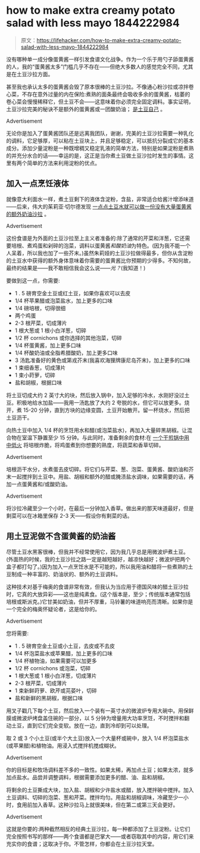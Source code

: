 # how to make extra creamy potato salad with less mayo 1844222984

> 原文：<https://lifehacker.com/how-to-make-extra-creamy-potato-salad-with-less-mayo-1844222984>

没有哪种单一成分像蛋黄酱一样引发食谱文化战争。作为一个乐于用勺子舔蛋黄酱的人，我的“蛋黄酱太多”门槛几乎不存在——但绝大多数人的感觉完全不同，尤其是在土豆沙拉方面。

甚至我也承认太多的蛋黄酱会毁了原本很棒的土豆沙拉。不像通心粉沙拉或凉拌卷心菜，不存在意外过量的内在保险:煮熟的面条最终会吸收多余的蛋黄酱，枯萎的卷心菜会慢慢稀释它，但土豆不会——这意味着你必须完全固定调料。事实证明，土豆沙拉完美的秘诀不是额外的蛋黄酱或一团酸奶油； [是土豆自己](https://lifehacker.com/why-your-potato-salad-needs-two-types-of-potatoes-1827361481) 。

<label class="bxm4mm-13 juykRM">Advertisement</label>

无论你是加入了蛋黄酱团队还是远离我团队，谢谢，完美的土豆沙拉需要一种乳化的调料，它足够厚，可以粘在土豆块上，并且足够稳定，可以抵抗分裂成它的基本成分。添加少量淀粉是一种既增稠又稳定乳液的简单方法，特别是如果淀粉是煮熟的并充分水合的话——幸运的是，这正是当你煮土豆做土豆沙拉时发生的事情。这里有两个简单的方法来利用淀粉的优点。

## 加入一点烹饪液体

就像意大利面水一样，煮土豆剩下的液体含淀粉，含盐，非常适合给酱汁增添味道——后来，伟大的茱莉亚·切尔德发现 [一点点土豆水就可以做一份没有大量蛋黄酱的额外奶油沙拉](https://www.thekitchn.com/julia-child-potato-salad-23045488) 。

<label class="bxm4mm-13 juykRM">Advertisement</label>

这份食谱是为外面的土豆沙拉至上主义者准备的:除了通常的芹菜和洋葱，它还需要培根、煮鸡蛋和剁碎的泡菜，调料以蛋黄酱*和酸奶油*为特色。(因为我不能一个人呆着，所以我也加了一些芥末。)虽然朱莉娅的土豆沙拉做得最多，但你从含淀粉的土豆水中获得的额外身体意味着你需要的蛋黄酱比你预期的少得多。不知何故，最终的结果是——我不敢相信我会这么说——*光？*(我知道！)

要做到这一点，你需要:

*   1 . 5 磅育空金土豆或红土豆，如果你喜欢可以去皮
*   1/4 杯苹果醋或泡菜盐水，加上更多的口味
*   1/4 磅培根，切得很细
*   两个鸡蛋
*   2-3 根芹菜，切成薄片
*   1 根大葱或 1 根小白洋葱，切碎
*   1/2 杯 cornichons 或你选择的其他泡菜，切碎
*   1/4 杯蛋黄酱，加上更多口味
*   1/4 杯酸奶油或全脂希腊酸奶，加上更多口味
*   3 汤匙准备好的黄色或第戎芥末(我喜欢海狸牌康尼岛芥末)，加上更多的口味
*   1 束细香葱，切成薄片
*   1 束小莳萝，切碎
*   盐和胡椒，根据口味

将土豆切成大约 2 英寸大的块，然后放入锅中，加入足够的冷水，水刚好没过土豆。积极地给水加盐——我用一汤匙放了大约 2 夸脱的水，但它可以放更多。烧开，煮 15-20 分钟，直到方块的边缘变圆，土豆开始散开。留一杯烧水，然后把土豆沥干。

向热土豆中加入 1/4 杯的烹饪用水和醋(或泡菜盐水)，再加入大量碎黑胡椒。让混合物在室温下静置至少 15 分钟。与此同时，准备剩余的食材:在 [一个干煎锅中用中低火](https://lifehacker.com/the-secret-to-great-bacon-is-a-cold-pan-1829171657) 将培根炸脆，将鸡蛋煮到你想要的熟度，将蔬菜和香草切碎。

<label class="bxm4mm-13 juykRM">Advertisement</label>

培根沥干水分，水煮蛋去皮切碎。将它们与芹菜、葱、泡菜、蛋黄酱、酸奶油和芥末一起搅拌到土豆中。用盐、胡椒和额外的醋或腌渍盐水调味，如果需要的话，再加一点蛋黄酱和/或酸奶油。

<label class="bxm4mm-13 juykRM">Advertisement</label>

将沙拉冷藏至少一个小时，在最后一分钟加入香草。做出来的那天味道最好，但是剩菜可以在冰箱里保存 2-3 天——假设你有剩菜的话。

## 用土豆泥做不含蛋黄酱的奶油酱

尽管土豆水黑客很棒，但我并不经常使用它，因为我几乎总是用微波炉煮土豆。(外面热的时候，我的土豆沙拉之路一定是越短越好，越凉快越好；微波炉把两个盒子都打勾了。)因为加入一点烹饪水是不可能的，所以我用油和醋将一些煮熟的土豆制成一种丰富的、奶油状的、额外的土豆调料。

这种技术对基于梅奥的食谱非常有效，但我认为当应用于德国风味的醋土豆沙拉时，它真的大放异彩——这也是纯素食。(这个版本是，至少；传统版本通常包括培根或斯派克。)它甘美如奶油，但并不厚重，马铃薯的味道响亮而清晰。如果你是一个完全的梅奥怀疑论者，这是给你的。

<label class="bxm4mm-13 juykRM">Advertisement</label>

您将需要:

*   1 . 5 磅育空金土豆或小土豆，去皮或不去皮
*   1/4 杯泡菜盐水或苹果醋，加上更多的口味
*   1/4 杯植物油，如果需要可以加更多
*   1/2 杯 cornichons 或泡菜，切碎
*   1 根大葱或 1 根小白洋葱，切成薄片
*   2-3 根芹菜，切成薄片
*   1 束新鲜莳萝、欧芹或芫荽叶，切碎
*   盐和新鲜的黑胡椒，根据口味

用叉子戳几下每个土豆，然后放入一个装有一英寸水的微波炉专用大碗中。用保鲜膜或微波炉烤盘盖住碗的一部分，以 5 分钟为增量用大功率烹饪，不时搅拌和翻动土豆，直到它们完全变软。放在一边，直到冷却到可以处理。

取 2 或 3 个小土豆(或半个大土豆)放入一个大量杯或碗中，放入 1/4 杯泡菜盐水(或苹果醋)和植物油。用浸入式搅拌机搅成糊状。

<label class="bxm4mm-13 juykRM">Advertisement</label>

你的目标是和牧场调料差不多的一致性。如果太稀，再加点土豆；如果太浓，就多加点盐水。品尝并调整调料，根据需要添加更多的醋、油、盐和胡椒。

将剩余的土豆撕成大块，加入盐、胡椒和少许盐水或醋，放入搅拌碗中搅拌。加入土豆调料、切碎的泡菜、葱和芹菜。搅拌均匀。用盐和胡椒调味，冷藏至少一小时，食用前加入香草。这种沙拉马上就很美味，但在第二或第三天会更好。

<label class="bxm4mm-13 juykRM">Advertisement</label>

这就是你要的:两种截然相反的经典土豆沙拉，每一种都添加了土豆淀粉。让它们完全按照书写的那样——两个食谱都是巴掌大——或者窃取其中的内容，用它们来充实你的食谱；这取决于你。不管怎样，你都会在土豆沙拉天堂。